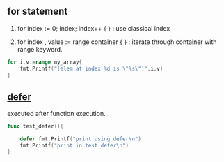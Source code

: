 ## <a name='forstatement'>for statement</a>

1) for index := 0; index; index++ { } : use classical index

2) for index , value := range container { } : iterate through container with range keyword.
```go
for i,v:=range my_array{
	fmt.Printf("[elem at index %d is \"%s\"]",i,v)
}
```
## <a name='deferxx'>[defer](#index)</a>

executed after function execution.
```go
func test_defer(){

	defer fmt.Printf("print using defer\n")
	fmt.Printf("print in test defer\n")
}
```
